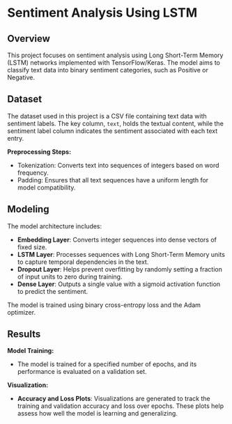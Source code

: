 # Sentiment Analysis Using LSTM

## Overview

This project focuses on sentiment analysis using Long Short-Term Memory (LSTM) networks implemented with TensorFlow/Keras. The model aims to classify text data into binary sentiment categories, such as Positive or Negative.

## Dataset

The dataset used in this project is a CSV file containing text data with sentiment labels. The key column, `text`, holds the textual content, while the sentiment label column indicates the sentiment associated with each text entry.

**Preprocessing Steps:**
- Tokenization: Converts text into sequences of integers based on word frequency.
- Padding: Ensures that all text sequences have a uniform length for model compatibility.

## Modeling

The model architecture includes:
- **Embedding Layer**: Converts integer sequences into dense vectors of fixed size.
- **LSTM Layer**: Processes sequences with Long Short-Term Memory units to capture temporal dependencies in the text.
- **Dropout Layer**: Helps prevent overfitting by randomly setting a fraction of input units to zero during training.
- **Dense Layer**: Outputs a single value with a sigmoid activation function to predict the sentiment.

The model is trained using binary cross-entropy loss and the Adam optimizer. 

## Results

**Model Training:**
- The model is trained for a specified number of epochs, and its performance is evaluated on a validation set.

**Visualization:**
- **Accuracy and Loss Plots**: Visualizations are generated to track the training and validation accuracy and loss over epochs. These plots help assess how well the model is learning and generalizing.

